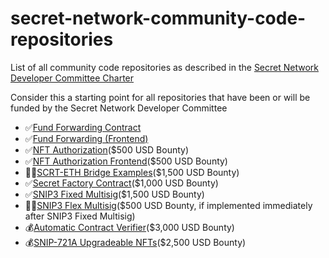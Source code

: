 # secret-network-community-code-repositories
List of all community code repositories as described in the [Secret Network Developer Committee Charter ](https://docs.google.com/document/d/1yJOpIaCm_hjQ4BZYZm1_dZThJkNdZMnZrq7GLUbcAHA/edit#)

Consider this a starting point for all repositories that have been or will be funded by the Secret Network Developer Committee

* ✅[Fund Forwarding Contract](https://github.com/luminaryphi/fund-forwarding)
* ✅[Fund Forwarding (Frontend)](https://github.com/Xiphiar/fund-forwarding-frontend)
* ✅[NFT Authorization](https://github.com/zorostang/nft-authorization)($500 USD Bounty)
* ✅[NFT Authorization Frontend](https://github.com/zorostang/nft-authorization-front-end)($500 USD Bounty)
* 🧑‍💻[SCRT-ETH Bridge Examples](https://github.com/zorostang/scrt-eth-bridge-examples)($1,500 USD Bounty)
* ✅[Secret Factory Contract](https://github.com/zorostang/secret-factory-contract)($1,000 USD Bounty)
* ✅[SNIP3 Fixed Multisig](https://github.com/zorostang/snip3-fixed-multisig)($1,500 USD Bounty)
* 🧑‍💻[SNIP3 Flex Multisig](https://github.com/zorostang/snip3-flex-multisig)($500 USD Bounty, if implemented immediately after SNIP3 Fixed Multisig)
* 💰[Automatic Contract Verifier](https://github.com/zorostang/secret-contract-verifier)($3,000 USD Bounty)
* 💰[SNIP-721A Upgradeable NFTs](https://github.com/zorostang/secret-upgradable-nfts)($2,500 USD Bounty)
